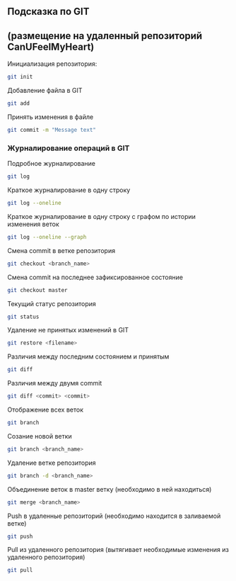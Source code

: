 ## Подсказка по GIT
## (размещение на удаленный репозиторий CanUFeelMyHeart)

Инициализация репозитория:
```sh
git init
```

Добавление файла в GIT
```sh
git add
```

Принять изменения в файле
```sh
git commit -m "Message text"
```

### Журналирование операций в GIT

Подробное журналирование
```sh
git log
```
Краткое журналирование в одну строку
```sh
git log --oneline
```

Краткое журналирование в одну строку с графом по истории изменения веток
```sh
git log --oneline --graph
```

Смена commit в ветке репозитория
```sh
git checkout <branch_name>
```

Смена commit на последнее зафиксированное состояние
```sh
git checkout master
```

Текущий статус репозитория
```sh
git status
```

Удаление не принятых изменений в GIT
```sh
git restore <filename>
```

Различия между последним состоянием и принятым
```sh
git diff
```

Различия между двумя commit
```sh
git diff <commit> <commit>
```

Отображение всех веток
```sh
git branch
```

Созание новой ветки
```sh
git branch <branch_name>
```

Удаление ветке репозитория
```sh
git branch -d <branch_name>
```

Объединение веток в master ветку (необходимо в ней находиться)
```sh
git merge <branch_name>
```

Push в удаленные репозиторий (необходимо находится в заливаемой ветке)
```sh
git push
```

Pull из удаленного репозитория (вытягивает необходимые изменения из удаленного репозитория)
```sh
git pull
```
